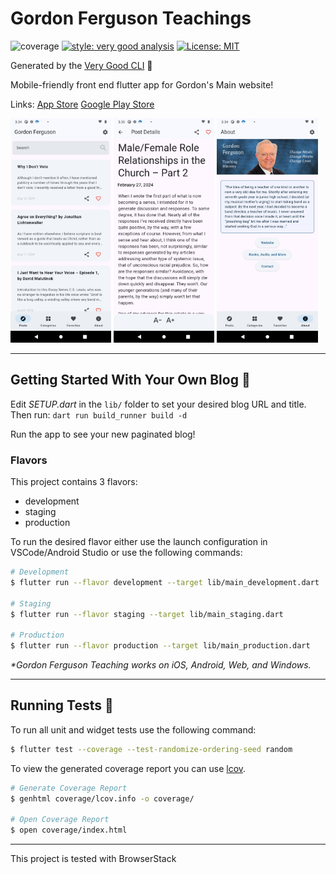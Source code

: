 # Gordon Ferguson Teachings

![coverage][coverage_badge]
[![style: very good analysis][very_good_analysis_badge]][very_good_analysis_link]
[![License: MIT][license_badge]][license_link]

Generated by the [Very Good CLI][very_good_cli_link] 🤖

Mobile-friendly front end flutter app for Gordon's Main website!

Links: 
[App Store](https://apps.apple.com/us/app/gordon-ferguson-ministry/id1491629986)
[Google Play Store](https://play.google.com/store/apps/details?id=gordonferguson.org.gordon_ferguson_teachings_app)

<p float="left">
  <img src="/screenshots/android_posts_view.png" width="32%" />
  <img src="/screenshots/android_post_detail_view.png" width="32%" /> 
  <img src="/screenshots/android_about_view.png" width="32%" />
</p>

---

## Getting Started With Your Own Blog 🚀

Edit *SETUP.dart* in the `lib/` folder to set your desired blog URL and title.
Then run:
`dart run build_runner build -d`

Run the app to see your new paginated blog!

### Flavors

This project contains 3 flavors:

- development
- staging
- production

To run the desired flavor either use the launch configuration in VSCode/Android Studio or use the following commands:

```sh
# Development
$ flutter run --flavor development --target lib/main_development.dart

# Staging
$ flutter run --flavor staging --target lib/main_staging.dart

# Production
$ flutter run --flavor production --target lib/main_production.dart
```

_\*Gordon Ferguson Teaching works on iOS, Android, Web, and Windows._

---

## Running Tests 🧪

To run all unit and widget tests use the following command:

```sh
$ flutter test --coverage --test-randomize-ordering-seed random
```

To view the generated coverage report you can use [lcov](https://github.com/linux-test-project/lcov).

```sh
# Generate Coverage Report
$ genhtml coverage/lcov.info -o coverage/

# Open Coverage Report
$ open coverage/index.html
```

---


[coverage_badge]: coverage_badge.svg
[flutter_localizations_link]: https://api.flutter.dev/flutter/flutter_localizations/flutter_localizations-library.html
[internationalization_link]: https://flutter.dev/docs/development/accessibility-and-localization/internationalization
[license_badge]: https://img.shields.io/badge/license-MIT-blue.svg
[license_link]: https://opensource.org/licenses/MIT
[very_good_analysis_badge]: https://img.shields.io/badge/style-very_good_analysis-B22C89.svg
[very_good_analysis_link]: https://pub.dev/packages/very_good_analysis
[very_good_cli_link]: https://github.com/VeryGoodOpenSource/very_good_cli
This project is tested with BrowserStack
